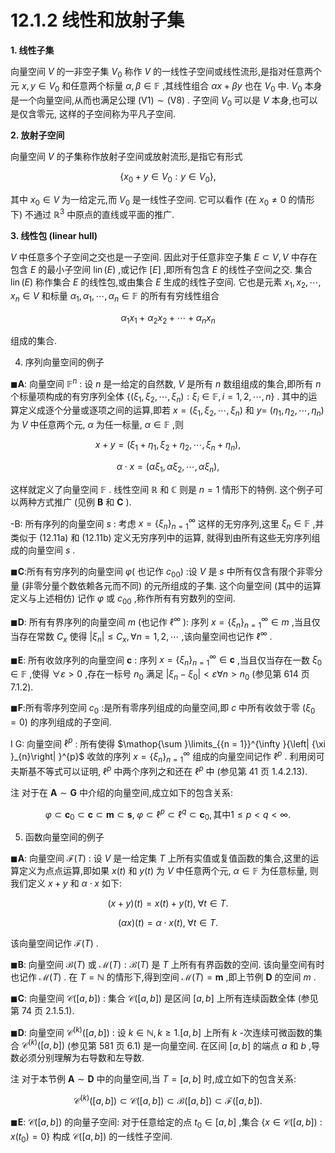 # 12.1.2 线性和放射子集

**1. 线性子集**

向量空间 $V$ 的一非空子集 ${V}_{0}$ 称作 $V$ 的一线性子空间或线性流形,是指对任意两个元 $x, y \in  {V}_{0}$ 和任意两个标量 $\alpha ,\beta  \in  \mathbb{F}$ ,其线性组合 ${\alpha x} + {\beta y}$ 也在 ${V}_{0}$ 中. ${V}_{0}$ 本身是一个向量空间,从而也满足公理 $\left( {\mathrm{V}1}\right)  \sim  \left( {\mathrm{V}8}\right)$ . 子空间 ${V}_{0}$ 可以是 $V$ 本身,也可以是仅含零元, 这样的子空间称为平凡子空间.

**2. 放射子空间**

向量空间 $V$ 的子集称作放射子空间或放射流形,是指它有形式

$$
\left\{  {{x}_{0} + y \in  {V}_{0} : y \in  {V}_{0}}\right\}  , \tag{12.9}
$$

其中 ${x}_{0} \in  V$ 为一给定元,而 ${V}_{0}$ 是一线性子空间. 它可以看作 (在 ${x}_{0} \neq  0$ 的情形下) 不通过 ${\mathbb{R}}^{3}$ 中原点的直线或平面的推广.

**3. 线性包 (linear hull)**

$V$ 中任意多个子空间之交也是一子空间. 因此对于任意非空子集 $E \subset  V, V$ 中存在包含 $E$ 的最小子空间 $\operatorname{lin}\left( E\right)$ ,或记作 $\left\lbrack  E\right\rbrack$ ,即所有包含 $E$ 的线性子空间之交. 集合 $\operatorname{lin}\left( E\right)$ 称作集合 $E$ 的线性包,或由集合 $E$ 生成的线性子空间. 它也是元素 ${x}_{1},{x}_{2},\cdots ,{x}_{n} \in  V$ 和标量 ${\alpha }_{1},{\alpha }_{1},\cdots ,{\alpha }_{n} \in  \mathbb{F}$ 的所有有穷线性组合

$$
{\alpha }_{1}{x}_{1} + {\alpha }_{2}{x}_{2} + \cdots  + {\alpha }_{n}{x}_{n} \tag{12.10}
$$

组成的集合.

4. 序列向量空间的例子

$\blacksquare \mathbf{A}$: 向量空间 ${\mathbb{F}}^{n}$ : 设 $n$ 是一给定的自然数, $V$ 是所有 $n$ 数组组成的集合,即所有 $n$ 个标量项构成的有穷序列全体 $\left\{  {\left( {{\xi }_{1},{\xi }_{2},\cdots ,{\xi }_{n}}\right)  : {\xi }_{i} \in  \mathbb{F}, i = 1,2,\cdots , n}\right\}$ . 其中的运算定义成逐个分量或逐项之间的运算,即若 $x = \left( {{\xi }_{1},{\xi }_{2},\cdots ,{\xi }_{n}}\right)$ 和 $y =$ $\left( {{\eta }_{1},{\eta }_{2},\cdots ,{\eta }_{n}}\right)$ 为 $V$ 中任意两个元, $\alpha$ 为任一标量, $\alpha  \in  \mathbb{F}$ ,则

$$
x + y = \left( {{\xi }_{1} + {\eta }_{1},{\xi }_{2} + {\eta }_{2},\cdots ,{\xi }_{n} + {\eta }_{n}}\right) , \tag{12.11a}
$$

$$
\alpha  \cdot  x = \left( {\alpha {\xi }_{1},\alpha {\xi }_{2},\cdots ,\alpha {\xi }_{n}}\right) , \tag{12.11b}
$$

这样就定义了向量空间 $\mathbb{F}$ . 线性空间 $\mathbb{R}$ 和 $\mathbb{C}$ 则是 $n = 1$ 情形下的特例. 这个例子可以两种方式推广 (见例 $\mathbf{B}$ 和 $\mathbf{C}$ ).

-B: 所有序列的向量空间 $s$ : 考虑 $x = {\left\{  {\xi }_{n}\right\}  }_{n = 1}^{\infty }$ 这样的无穷序列,这里 ${\xi }_{n} \in  \mathbb{F}$ ,并类似于 (12.11a) 和 (12.11b) 定义无穷序列中的运算, 就得到由所有这些无穷序列组成的向量空间 $s$ .

$\blacksquare \mathbf{C}$:所有有穷序列的向量空间 $\varphi \left( \right.$ 也记作 $\left. {c}_{00}\right)$ :设 $V$ 是 $s$ 中所有仅含有限个非零分量 (非零分量个数依赖各元而不同) 的元所组成的子集. 这个向量空间 (其中的运算定义与上述相仿) 记作 $\varphi$ 或 ${c}_{00}$ ,称作所有有穷数列的空间.

$\blacksquare \mathbf{D}$: 所有有界序列的向量空间 $m$ (也记作 ${\ell }^{\infty }$ ): 序列 $x = {\left\{  {\xi }_{n}\right\}  }_{n = 1}^{\infty } \in  m$ ,当且仅当存在常数 ${C}_{x}$ 使得 $\left| {\xi }_{n}\right|  \leq  {C}_{x},\forall n = 1,2,\cdots$ ,该向量空间也记作 ${\ell }^{\infty }$ .

$\blacksquare \mathbf{E}$: 所有收敛序列的向量空间 $\mathbf{c}$ : 序列 $x = {\left\{  {\xi }_{n}\right\}  }_{n = 1}^{\infty } \in  \mathbf{c}$ ,当且仅当存在一数 ${\xi }_{0} \in  \mathbb{F}$ ,使得 $\forall \varepsilon  > 0$ ,存在一标号 ${n}_{0}$ 满足 $\left| {{\xi }_{n} - {\xi }_{0}}\right|  < \varepsilon \forall n > {n}_{0}$ (参见第 614 页7.1.2).

$\blacksquare \mathbf{F}$:所有零序列空间 ${c}_{0}$ :是所有零序列组成的向量空间,即 $c$ 中所有收敛于零 $\left( {{\xi }_{0} = 0}\right)$ 的序列组成的子空间.

I G: 向量空间 ${\ell }^{p}$ : 所有使得 $\mathop{\sum }\limits_{{n = 1}}^{\infty }{\left| {\xi }_{n}\right| }^{p}$ 收敛的序列 $x = {\left\{  {\xi }_{n}\right\}  }_{n = 1}^{\infty }$ 组成的向量空间记作 ${\ell }^{p}$ . 利用闵可夫斯基不等式可以证明, ${\ell }^{p}$ 中两个序列之和还在 ${\ell }^{p}$ 中 (参见第 41 页 1.4.2.13).

注 对于在 $\mathbf{A} \sim  \mathbf{G}$ 中介绍的向量空间,成立如下的包含关系:

$$
\varphi  \subset  {\mathbf{c}}_{0} \subset  \mathbf{c} \subset  \mathbf{m} \subset  \mathbf{s},\;\varphi  \subset  {\ell }^{p} \subset  {\ell }^{q} \subset  {\mathbf{c}}_{0},\text{其中}1 \leq  p < q < \infty \text{.} \tag{12.12}
$$

5. 函数向量空间的例子

$\blacksquare \mathbf{A}$: 向量空间 $\mathcal{F}\left( T\right)$ : 设 $V$ 是一给定集 $T$ 上所有实值或复值函数的集合,这里的运算定义为点点运算,即如果 $x\left( t\right)$ 和 $y\left( t\right)$ 为 $V$ 中任意两个元, $\alpha  \in  \mathbb{F}$ 为任意标量, 则我们定义 $x + y$ 和 $\alpha  \cdot  x$ 如下:

$$
\left( {x + y}\right) \left( t\right)  = x\left( t\right)  + y\left( t\right) ,\;\forall t \in  T. \tag{12.13a}
$$

$$
\left( {\alpha x}\right) \left( t\right)  = \alpha  \cdot  x\left( t\right) ,\;\forall t \in  T. \tag{12.13b}
$$

该向量空间记作 $\mathcal{F}\left( T\right)$ .

$\blacksquare \mathbf{B}$: 向量空间 $\mathcal{B}\left( T\right)$ 或 $\mathcal{M}\left( T\right)  : \mathcal{B}\left( T\right)$ 是 $T$ 上所有有界函数的空间. 该向量空间有时也记作 $\mathcal{M}\left( T\right)$ . 在 $T = \mathbb{N}$ 的情形下,得到空间 $\mathcal{M}\left( T\right)  = \mathbf{m}$ ,即上节例 $\mathbf{D}$ 的空间 $m$ .

$\blacksquare \mathbf{C}$: 向量空间 $\mathcal{C}\left( \left\lbrack  {a, b}\right\rbrack  \right)$ : 集合 $\mathcal{C}\left( \left\lbrack  {a, b}\right\rbrack  \right)$ 是区间 $\left\lbrack  {a, b}\right\rbrack$ 上所有连续函数全体 (参见第 74 页 2.1.5.1).

$\blacksquare \mathbf{D}$: 向量空间 ${\mathcal{C}}^{\left( k\right) }\left( \left\lbrack  {a, b}\right\rbrack  \right)$ : 设 $k \in  \mathbb{N}, k \geq  1.\left\lbrack  {a, b}\right\rbrack$ 上所有 $k$ -次连续可微函数的集合 ${\mathcal{C}}^{\left( k\right) }\left( \left\lbrack  {a, b}\right\rbrack  \right)$ (参见第 581 页 6.1) 是一向量空间. 在区间 $\left\lbrack  {a, b}\right\rbrack$ 的端点 $a$ 和 $b$ ,导数必须分别理解为右导数和左导数.

注 对于本节例 $\mathbf{A} \sim  \mathbf{D}$ 中的向量空间,当 $T = \left\lbrack  {a, b}\right\rbrack$ 时,成立如下的包含关系:

$$
{\mathcal{C}}^{\left( k\right) }\left( \left\lbrack  {a, b}\right\rbrack  \right)  \subset  \mathcal{C}\left( \left\lbrack  {a, b}\right\rbrack  \right)  \subset  \mathcal{B}\left( \left\lbrack  {a, b}\right\rbrack  \right)  \subset  \mathcal{F}\left( \left\lbrack  {a, b}\right\rbrack  \right) . \tag{12.14}
$$

$\blacksquare \mathbf{E}$: $\mathcal{C}\left( \left\lbrack  {a, b}\right\rbrack  \right)$ 的向量子空间: 对于任意给定的点 ${t}_{0} \in  \left\lbrack  {a, b}\right\rbrack$ ,集合 $\{ x \in  \mathcal{C}\left( \left\lbrack  {a, b}\right\rbrack  \right)$ : $\left. {x\left( {t}_{0}\right)  = 0}\right\}$ 构成 $\mathcal{C}\left( \left\lbrack  {a, b}\right\rbrack  \right)$ 的一线性子空间.
